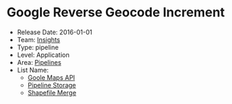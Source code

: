 # Google Reverse Geocode Increment
* Release Date: 2016-01-01
* Team: [Insights](../teams/insights.md)
* Type: pipeline
* Level: Application
* Area: [Pipelines](../areas/pipelines.png)
* List Name:
  * [Goole Maps API](google-maps-api.md)
  * [Pipeline Storage](pipeline-storage.md)
  * [Shapefile Merge](shapefile-merge.md)
